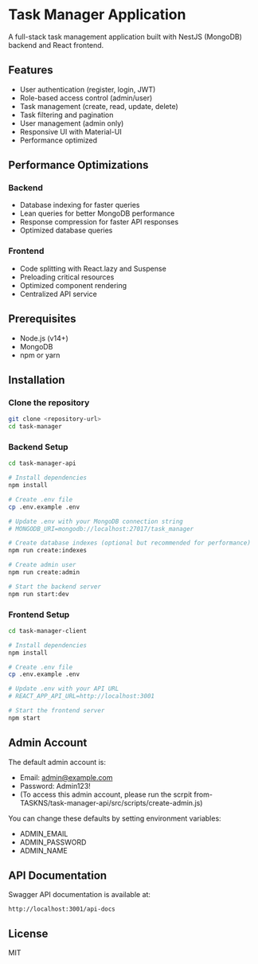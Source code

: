 # Task Manager Application

A full-stack task management application built with NestJS (MongoDB) backend and React frontend.

## Features

- User authentication (register, login, JWT)
- Role-based access control (admin/user)
- Task management (create, read, update, delete)
- Task filtering and pagination
- User management (admin only)
- Responsive UI with Material-UI
- Performance optimized

## Performance Optimizations

### Backend
- Database indexing for faster queries
- Lean queries for better MongoDB performance
- Response compression for faster API responses
- Optimized database queries

### Frontend
- Code splitting with React.lazy and Suspense
- Preloading critical resources
- Optimized component rendering
- Centralized API service

## Prerequisites

- Node.js (v14+)
- MongoDB
- npm or yarn

## Installation

### Clone the repository
```bash
git clone <repository-url>
cd task-manager
```

### Backend Setup
```bash
cd task-manager-api

# Install dependencies
npm install

# Create .env file
cp .env.example .env

# Update .env with your MongoDB connection string
# MONGODB_URI=mongodb://localhost:27017/task_manager

# Create database indexes (optional but recommended for performance)
npm run create:indexes

# Create admin user
npm run create:admin

# Start the backend server
npm run start:dev
```

### Frontend Setup
```bash
cd task-manager-client

# Install dependencies
npm install

# Create .env file
cp .env.example .env

# Update .env with your API URL
# REACT_APP_API_URL=http://localhost:3001

# Start the frontend server
npm start
```

## Admin Account

The default admin account is:
- Email: admin@example.com
- Password: Admin123!
- (To access this admin account, please run the scrpit from- TASKNS/task-manager-api/src/scripts/create-admin.js)

You can change these defaults by setting environment variables:
- ADMIN_EMAIL
- ADMIN_PASSWORD
- ADMIN_NAME

## API Documentation

Swagger API documentation is available at:
```
http://localhost:3001/api-docs
```

## License

MIT 

